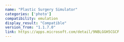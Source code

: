 ```yaml
---
name: "Plastic Surgery Simulator"
categories: ['photo']
compatibility: emulation
display_result: "Compatible"
version_from: "1.1.7.0"
link: https://apps.microsoft.com/detail/9NBLGGH5CGCF
---
```

